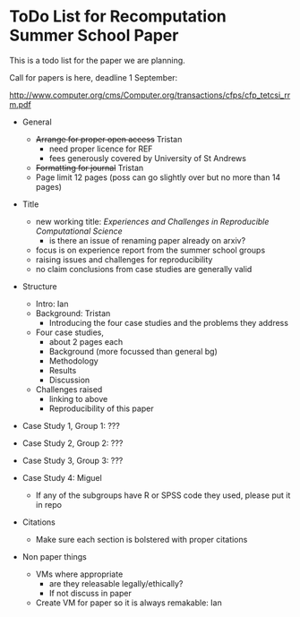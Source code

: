 ToDo List for Recomputation Summer School Paper
======================

This is a todo list for the paper we are planning. 

Call for papers is here, deadline 1 September:

http://www.computer.org/cms/Computer.org/transactions/cfps/cfp_tetcsi_rrm.pdf

* General
    * ~~Arrange for proper open access~~ Tristan
        * need proper licence for REF
        * fees generously covered by University of St Andrews
    * ~~Formatting for journal~~ Tristan
    * Page limit 12 pages (poss can go slightly over but no more than 14 pages)

* Title
    * new working title: *Experiences and Challenges in Reproducible Computational Science*
        * is there an issue of renaming paper already on arxiv?
    * focus is on experience report from the summer school groups
    * raising issues and challenges for reproducibility
    * no claim conclusions from case studies are generally valid

* Structure
    * Intro: Ian
    * Background: Tristan
        * Introducing the four case studies and the problems they address
    * Four case studies, 
        * about 2 pages each
        * Background (more focussed than general bg)
        * Methodology
        * Results
        * Discussion
    * Challenges raised
        * linking to above
        * Reproducibility of this paper

* Case Study 1, Group 1: ???

* Case Study 2, Group 2: ???

* Case Study 3, Group 3: ???

* Case Study 4: Miguel
    * If any of the subgroups have R or SPSS code they used, please put it in repo

* Citations
    * Make sure each section is bolstered with proper citations

* Non paper things
    * VMs where appropriate
        * are they releasable legally/ethically?
        * If not discuss in paper
    * Create VM for paper so it is always remakable: Ian 

